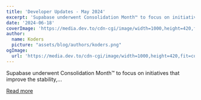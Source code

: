 ```yaml
---
title: 'Developer Updates - May 2024'
excerpt: 'Supabase underwent Consolidation Month™ to focus on initiatives that improve the stability,...'
date: '2024-06-18'
coverImage: 'https://media.dev.to/cdn-cgi/image/width=1000,height=420,fit=cover,gravity=auto,format=auto/https%3A%2F%2Fdev-to-uploads.s3.amazonaws.com%2Fuploads%2Farticles%2Fr1jf1zxt0lz4h132ot3x.png'
author:
  name: Koders
  picture: "assets/blog/authors/koders.png"
ogImage:
  url: 'https://media.dev.to/cdn-cgi/image/width=1000,height=420,fit=cover,gravity=auto,format=auto/https%3A%2F%2Fdev-to-uploads.s3.amazonaws.com%2Fuploads%2Farticles%2Fr1jf1zxt0lz4h132ot3x.png'
---
```


Supabase underwent Consolidation Month™ to focus on initiatives that improve the stability,...

[Read more](https://dev.to/supabase/developer-updates-may-2024-34ki)
